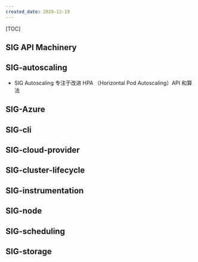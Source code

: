 ```yaml
---
created_date: 2020-12-19
---
```


[TOC]


## SIG API Machinery

## SIG-autoscaling
- SIG Autoscaling 专注于改进 HPA （Horizontal Pod Autoscaling）API 和算法

## SIG-Azure

## SIG-cli

## SIG-cloud-provider

## SIG-cluster-lifecycle

## SIG-instrumentation

## SIG-node

## SIG-scheduling

## SIG-storage

